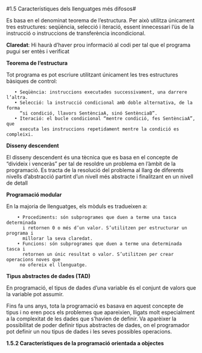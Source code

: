 #1.5 Característiques dels llenguatges més difosos#

Es basa en el denominat teorema de l’estructura. Per això utilitza
únicament tres estructures: seqüència, selecció i iteració, essent innecessari
l’ús de la instrucció o instruccions de transferència incondicional.

**Claredat**: Hi haurà d’haver prou informació al codi per tal que el programa pugui ser
entès i verificat

**Teorema de l’estructura**

Tot programa es pot escriure utilitzant únicament les tres estructures
bàsiques de control:

       • Seqüència: instruccions executades successivament, una darrere l’altra.
       • Selecció: la instrucció condicional amb doble alternativa, de la forma
         “si condició, llavors SentènciaA, sinó SentènciaB”.
       • Iteració: el bucle condicional “mentre condició, fes SentènciaA”, que
         executa les instruccions repetidament mentre la condició es compleixi.  

**Disseny descendent**

El disseny descendent és una tècnica que es basa en el concepte de “divideix i
venceràs” per tal de resoldre un problema en l’àmbit de la programació. Es tracta
de la resolució del problema al llarg de diferents nivells d’abstracció partint d’un
nivell més abstracte i finalitzant en un nivell de detall

**Programació modular**

En la majoria de llenguatges, els mòduls es tradueixen a:

        • Procediments: són subprogrames que duen a terme una tasca determinada
          i retornen 0 o més d’un valor. S’utilitzen per estructurar un programa i
          millorar la seva claredat.
        • Funcions: són subprogrames que duen a terme una determinada tasca i
          retornen un únic resultat o valor. S’utilitzen per crear operacions noves que
         no ofereix el llenguatge.
         
**Tipus abstractes de dades (TAD)**

En programació, el tipus de dades d’una variable és el conjunt de valors que la
variable pot assumir. 

Fins fa uns anys, tota la programació es basava en aquest concepte de tipus i no
eren pocs els problemes que apareixien, lligats molt especialment a la complexitat
de les dades que s’havien de definir. Va aparèixer la possibilitat de poder definir
tipus abstractes de dades, on el programador pot definir un nou tipus de dades i
les seves possibles operacions.

**1.5.2 Característiques de la programació orientada a objectes**




